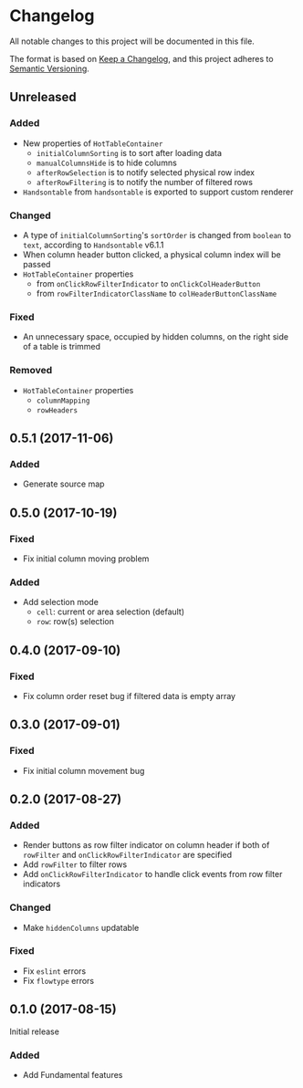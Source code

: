 # Changelog
All notable changes to this project will be documented in this file.

The format is based on [Keep a Changelog](https://keepachangelog.com/en/1.0.0/),
and this project adheres to [Semantic Versioning](https://semver.org/spec/v2.0.0.html).

## Unreleased

### Added

- New properties of `HotTableContainer`
  - `initialColumnSorting` is to sort after loading data
  - `manualColumnsHide` is to hide columns
  - `afterRowSelection` is to notify selected physical row index
  - `afterRowFiltering` is to notify the number of filtered rows
- `Handsontable` from `handsontable` is exported to support custom renderer

### Changed

- A type of `initialColumnSorting`'s `sortOrder` is changed from `boolean` to `text`, according to `Handsontable` v6.1.1
- When column header button clicked, a physical column index will be passed
- `HotTableContainer` properties
  - from `onClickRowFilterIndicator` to `onClickColHeaderButton`
  - from `rowFilterIndicatorClassName` to `colHeaderButtonClassName`

### Fixed

- An unnecessary space, occupied by hidden columns, on the right side of a table is trimmed

### Removed

- `HotTableContainer` properties
  - `columnMapping`
  - `rowHeaders`

## 0.5.1 (2017-11-06)

### Added

- Generate source map

## 0.5.0 (2017-10-19)

### Fixed

- Fix initial column moving problem

### Added

- Add selection mode
  - `cell`: current or area selection (default)
  - `row`: row(s) selection

## 0.4.0 (2017-09-10)

### Fixed

- Fix column order reset bug if filtered data is empty array

## 0.3.0 (2017-09-01)

### Fixed

- Fix initial column movement bug

## 0.2.0 (2017-08-27)

### Added

- Render buttons as row filter indicator on column header if both of `rowFilter` and `onClickRowFilterIndicator` are specified
- Add `rowFilter` to filter rows
- Add `onClickRowFilterIndicator` to handle click events from row filter indicators

### Changed

- Make `hiddenColumns` updatable

### Fixed

- Fix `eslint` errors
- Fix `flowtype` errors

## 0.1.0 (2017-08-15)

Initial release

### Added

- Add Fundamental features
